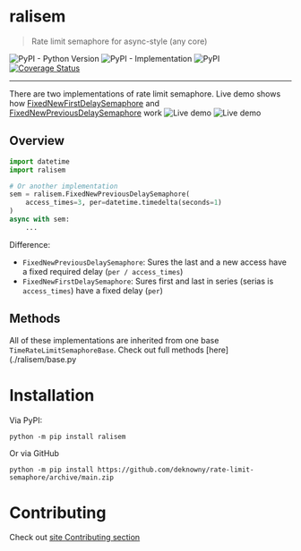 # ralisem
> Rate limit semaphore for async-style (any core)

![PyPI - Python Version](https://img.shields.io/pypi/pyversions/ralisem)
![PyPI - Implementation](https://img.shields.io/pypi/implementation/ralisem)
![PyPI](https://img.shields.io/pypi/v/ralisem)
[![Coverage Status](https://coveralls.io/repos/github/deknowny/rate-limit-semaphore/badge.svg?branch=main)](https://coveralls.io/github/deknowny/rate-limit-semaphore?branch=main)
***
There are two implementations of rate limit semaphore. Live demo shows how [FixedNewFirstDelaySemaphore](./examples/new_first.py) and [FixedNewPreviousDelaySemaphore](./example/new_previous.py) work
![Live demo](.assets/new-first-live-demo.gif)
![Live demo](.assets/new-previous-live-demo.gif)

## Overview
```python
import datetime
import ralisem

# Or another implementation
sem = ralisem.FixedNewPreviousDelaySemaphore(
    access_times=3, per=datetime.timedelta(seconds=1)
)
async with sem:
    ...
```
Difference:
* `FixedNewPreviousDelaySemaphore`: Sures the last and a new access have a fixed required delay (`per / access_times`)
* `FixedNewFirstDelaySemaphore`: Sures first and last in series (serias is `access_times`) have a fixed delay (`per`)

## Methods
All of these implementations are inherited from one base `TimeRateLimitSemaphoreBase`. Check out full methods [here](./ralisem/base.py

# Installation
Via PyPI:
```shell
python -m pip install ralisem
```
Or via GitHub
```shell
python -m pip install https://github.com/deknowny/rate-limit-semaphore/archive/main.zip
```
# Contributing
Check out [site Contributing section](https://deknowny.github.io/rate-limit-semaphore/latest/contributing/)
